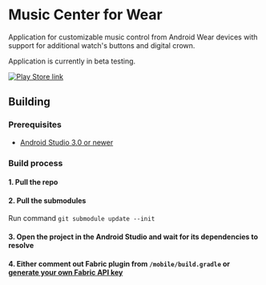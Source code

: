 Music Center for Wear
================================

Application for customizable music control from Android Wear devices with support for additional watch's buttons and digital crown.

Application is currently in beta testing.

[![Play Store link](https://play.google.com/intl/en_us/badges/images/badge_new.png)](https://play.google.com/apps/testing/com.matejdro.wearmusiccenter)


## Building

### Prerequisites

* [Android Studio 3.0 or newer](https://developer.android.com/studio/preview/index.html)

### Build process

#### 1. Pull the repo
#### 2. Pull the submodules

Run command `git submodule update --init`

#### 3. Open the project in the Android Studio and wait for its dependencies to resolve

#### 4. Either comment out Fabric plugin from `/mobile/build.gradle` or [generate your own Fabric API key](https://docs.fabric.io/android/fabric/settings/api-keys.html)